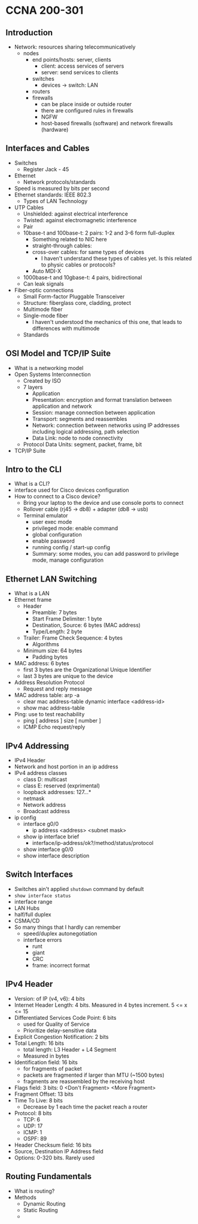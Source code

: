 # CCNA 200-301 

## Introduction

- Network: resources sharing telecommunicatively
  - nodes
    - end points/hosts: server, clients
      - client: access services of servers
      - server: send services to clients
    - switches
      - devices -> switch: LAN
    - routers
    - firewalls
      - can be place inside or outside router
      - there are configured rules in firewalls
      - NGFW
      - host-based firewalls (software) and network firewalls (hardware)

## Interfaces and Cables

- Switches
  - Register Jack - 45
- Ethernet
  - Network protocols/standards
- Speed is measured by bits per second
- Ethernet standards: IEEE 802.3
  - Types of LAN Technology
- UTP Cables 
  - Unshielded: against electrical interference
  - Twisted: against electromagnetic interference
  - Pair
  - 10base-t and 100base-t: 2 pairs: 1-2 and 3-6 form full-duplex
    - Something related to NIC here
    - straight-through cables: 
    - cross-over cables: for same types of devices
      - I haven't understand these types of cables yet. Is this related to physic cables or protocols?
    - Auto MDI-X
  - 1000base-t and 10gbase-t: 4 pairs, bidirectional
  - Can leak signals
- Fiber-optic connections
  - Small Form-factor Pluggable Transceiver
  - Structure: fiberglass core, cladding, protect
  - Multimode fiber
  - Single-mode fiber
    - I haven't understood the mechanics of this one, that leads to differences with multimode
  - Standards

## OSI Model and TCP/IP Suite

- What is a networking model
- Open Systems Interconnection  
  - Created by ISO
  - 7 layers
    - Application
    - Presentation: encryption and format translation between application and network
    - Session: manage connection between application
    - Transport: segments and reassembles
    - Network: connection between networks using IP addresses including logical addressing, path selection 
    - Data Link: node to node connectivity
  - Protocol Data Units: segment, packet, frame, bit
- TCP/IP Suite

## Intro to the CLI

- What is a CLI?
- interface used for Cisco devices configuration
- How to connect to a Cisco device?
  - Bring your laptop to the device and use console ports to connect
  - Rollover cable (rj45 -> db8) + adapter (db8 -> usb)
  - Terminal emulator
    - user exec mode
    - privileged mode: enable command
    - global configuration
    - enable password
    - running config / start-up config
    - Summary: some modes, you can add password to privilege mode, manage configuration

## Ethernet LAN Switching

- What is a LAN
- Ethernet frame
  - Header
    - Preamble: 7 bytes
    - Start Frame Delimiter: 1 byte
    - Destination, Source: 6 bytes (MAC address)
    - Type/Length: 2 byte
  - Trailer: Frame Check Sequence: 4 bytes
    - Algorithms
  - Minimum size: 64 bytes
    - Padding bytes
- MAC address: 6 bytes
  - first 3 bytes are the Organizational Unique Identifier
  - last 3 bytes are unique to the device
- Address Resolution Protocol
  - Request and reply message
- MAC address table: arp -a 
  - clear mac address-table dynamic interface &lt;address-id&gt;
  - show mac address-table
- Ping: use to test reachability
  - ping [ address ] size [ number ]
  - ICMP Echo request/reply

## IPv4 Addressing

- IPv4 Header
- Network and host portion in an ip address
- IPv4 address classes
  - class D: multicast
  - class E: reserved (exprimental)
  - loopback addresses: 127.*.*.*
  - netmask
  - Network address
  - Broadcast address
- ip config
  - interface g0/0
    - ip address &lt;address&gt; &lt;subnet mask&gt;
  - show ip interface brief
    - interface/ip-address/ok?/method/status/protocol
  - show interface g0/0
  - show interface description

## Switch Interfaces

- Switches ain't applied `shutdown` command by default 
- `show interface status`
- interface range
- LAN Hubs
- half/full duplex
- CSMA/CD
- So many things that I hardly can remember
  - speed/duplex autonegotiation
  - interface errors
    - runt
    - giant
    - CRC
    - frame: incorrect format

## IPv4 Header

- Version: of IP (v4, v6): 4 bits
- Internet Header Length: 4 bits. Measured in 4 bytes increment. 5 <= x <= 15
- Differentiated Services Code Point: 6 bits
  - used for Quality of Service
  - Prioritize delay-sensitive data
- Explicit Congestion Notification: 2 bits
- Total Length: 16 bits
  - total length: L3 Header + L4 Segment
  - Measured in bytes
- Identification field: 16 bits
  - for fragments of packet
  - packets are fragmented if larger than MTU (~1500 bytes)
  - fragments are reassembled by the receiving host
- Flags field: 3 bits: 0 &lt;Don't Fragment&gt; &lt;More Fragment&gt;
- Fragment Offset: 13 bits
- Time To Live: 8 bits
  - Decrease by 1 each time the packet reach a router
- Protocol: 8 bits
  - TCP: 6
  - UDP: 17
  - ICMP: 1
  - OSPF: 89
- Header Checksum field: 16 bits
- Source, Destination IP Address field
- Options: 0-320 bits. Rarely used

## Routing Fundamentals

- What is routing?
- Methods
  - Dynamic Routing
  - Static Routing
  - 